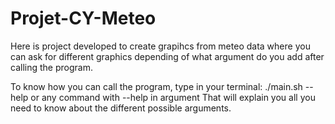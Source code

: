 # Projet-CY-Meteo

Here is project developed to create grapihcs from meteo data where
you can ask for different graphics depending of what argument do you add after calling the program.

To know how you can call the program, type in your terminal: ./main.sh --help or any command with --help in argument
That will explain you all you need to know about the different possible arguments.
